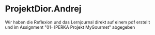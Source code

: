 # ProjektDior.Andrej
Wir haben die Reflexion und das Lernjournal direkt auf einem pdf erstellt und im Assignment "01- IPERKA Projekt MyGourmet" abgegeben
